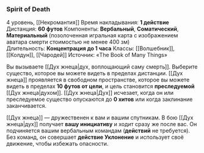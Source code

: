 ### Spirit of Death
4 уровень, [[Некромантия]]
Время накладывания: **1 действие**
Дистанция: **60 футов**
Компоненты: **Вербальный**, **Соматический**, **Материальный** (позолоченная игральная карта с изображением аватара смерти стоимостью не менее 400 зм)
Длительность: **Концентрация до 1 часа**
Классы: [[Волшебник]], [[Колдун]], [[Чародей]]
Источник: «The Book of Many Things»

Вы вызываете [[Дух жнеца|дух, воплощающий саму смерть]]. Выберите существо, которое вы можете видеть в пределах дистанции. [[Дух жнеца]] проявляется в свободном пространстве, которое вы можете видеть в пределах **10 футов от цели**, и цель становится **преследуемой** [[Дух жнеца|духом]]. [[Дух жнеца|Дух]] исчезает, когда он или преследуемое существо опускаются до **0 хитов** или когда заклинание заканчивается.

[[Дух жнеца]] — дружественен к вам и вашим спутникам. В бою [[Дух жнеца|дух]] получает **вашу инициативу** и ходит сразу же после вас. Он подчиняется вашим вербальным командам (**действий** не требуется). Без команд, он совершает **действие Уклонение** и использует своё движение, чтобы избежать опасности.